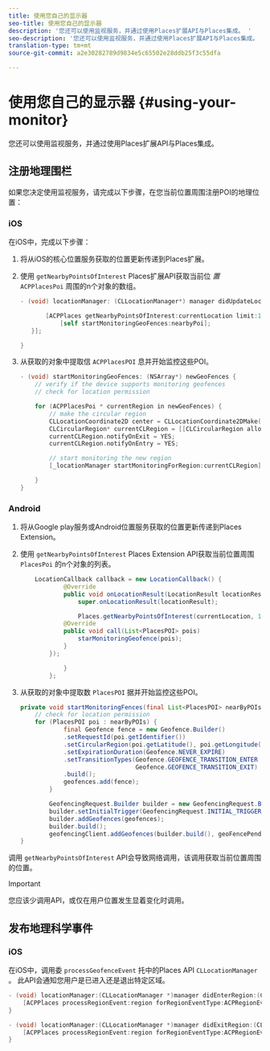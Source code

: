 ```yaml
---
title: 使用您自己的显示器
seo-title: 使用您自己的显示器
description: '您还可以使用监视服务，并通过使用Places扩展API与Places集成。 '
seo-description: '您还可以使用监视服务，并通过使用Places扩展API与Places集成。 '
translation-type: tm+mt
source-git-commit: a2e30282789d9834e5c65502e28ddb25f3c55dfa

---
```



# 使用您自己的显示器 {#using-your-monitor}

您还可以使用监视服务，并通过使用Places扩展API与Places集成。

## 注册地理围栏

如果您决定使用监视服务，请完成以下步骤，在您当前位置周围注册POI的地理位置：

### iOS

在iOS中，完成以下步骤：

1. 将从iOS的核心位置服务获取的位置更新传递到Places扩展。

1. 使用 `getNearbyPointsOfInterest` Places扩展API获取当前位 *置*`ACPPlacesPoi` 周围的n个对象的数组。

   ```objective-c
   - (void) locationManager: (CLLocationManager*) manager didUpdateLocations: (NSArray<CLLocation*>*) locations {
   
          [ACPPlaces getNearbyPointsOfInterest:currentLocation limit:10 callback: ^ (NSArray<ACPPlacesPoi*>* _Nullable nearbyPoi) {
              [self startMonitoringGeoFences:nearbyPoi];
      }];
   
   }
   ```

1. 从获取的对象中提取信 `ACPPlacesPOI` 息并开始监控这些POI。

   ```objective-c
   - (void) startMonitoringGeoFences: (NSArray*) newGeoFences {
       // verify if the device supports monitoring geofences
       // check for location permission
   
       for (ACPPlacesPoi * currentRegion in newGeoFences) {
           // make the circular region
           CLLocationCoordinate2D center = CLLocationCoordinate2DMake(currentRegion.latitude, currentRegion.longitude);
           CLCircularRegion* currentCLRegion = [[CLCircularRegion alloc] initWithCenter:center                                                                                                                              radius:currentRegion.radius                                                                                                                    identifier:currentRegion.identifier];
           currentCLRegion.notifyOnExit = YES;
           currentCLRegion.notifyOnEntry = YES;
   
           // start monitoring the new region
           [_locationManager startMonitoringForRegion:currentCLRegion];
   
       }
   }
   ```

### Android

1. 将从Google play服务或Android位置服务获取的位置更新传递到Places Extension。

1. 使用 `getNearbyPointsOfInterest` Places Extension API获取当前位置周围 `PlacesPoi` 的n个对象的列表。

   ```java
       LocationCallback callback = new LocationCallback() {
               @Override
               public void onLocationResult(LocationResult locationResult) {
                   super.onLocationResult(locationResult);
   
                   Places.getNearbyPointsOfInterest(currentLocation, 10, new            AdobeCallback<List<PlacesPOI>>() {
               @Override
               public void call(List<PlacesPOI> pois)
                   starMonitoringGeofence(pois);
               }
           });
   
               }
           };
   ```

1. 从获取的对象中提取数 `PlacesPOI` 据并开始监控这些POI。

   ```java
   private void startMonitoringFences(final List<PlacesPOI> nearByPOIs) {
       // check for location permission
       for (PlacesPOI poi : nearByPOIs) {
               final Geofence fence = new Geofence.Builder()
               .setRequestId(poi.getIdentifier())
               .setCircularRegion(poi.getLatitude(), poi.getLongitude(), poi.getRadius())
               .setExpirationDuration(Geofence.NEVER_EXPIRE)
               .setTransitionTypes(Geofence.GEOFENCE_TRANSITION_ENTER |
                                   Geofence.GEOFENCE_TRANSITION_EXIT)
               .build();
               geofences.add(fence);
           }
   
           GeofencingRequest.Builder builder = new GeofencingRequest.Builder();
           builder.setInitialTrigger(GeofencingRequest.INITIAL_TRIGGER_ENTER);
           builder.addGeofences(geofences);
           builder.build();
           geofencingClient.addGeofences(builder.build(), geoFencePendingIntent)
   }
   ```


调用 `getNearbyPointsOfInterest` API会导致网络调用，该调用获取当前位置周围的位置。

>[!IMPORTANT]
>
>您应该少调用API，或仅在用户位置发生显着变化时调用。

## 发布地理科学事件

### iOS

在iOS中，调用委 `processGeofenceEvent` 托中的Places API `CLLocationManager` 。 此API会通知您用户是已进入还是退出特定区域。

```objective-c
- (void) locationManager:(CLLocationManager *)manager didEnterRegion:(CLRegion *)region {
    [ACPPlaces processRegionEvent:region forRegionEventType:ACPRegionEventTypeEntry];
}

- (void) locationManager:(CLLocationManager *)manager didExitRegion:(CLRegion *)region {
    [ACPPlaces processRegionEvent:region forRegionEventType:ACPRegionEventTypeExit];
}
```
